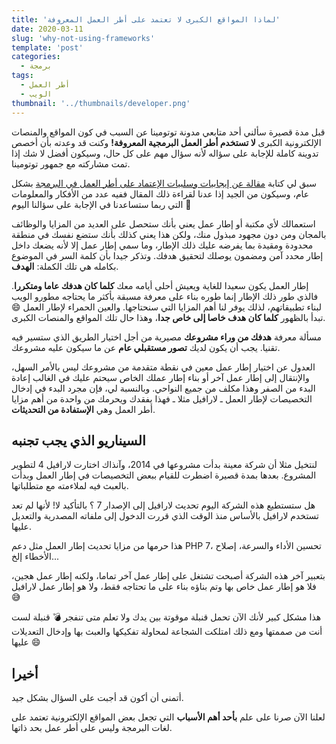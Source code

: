 ```yaml
---
title: 'لماذا المواقع الكبرى لا تعتمد على أطر العمل المعروفة'
date: 2020-03-11
slug: 'why-not-using-frameworks'
template: 'post'
categories:
  - برمجة
tags:
  - أطر العمل
  - الويب
thumbnail: '../thumbnails/developer.png'
---
```


قبل مدة قصيرة سألني أحد متابعي مدونة توتومينا عن السبب في كون المواقع والمنصات الإلكترونية الكبرى **لا تستخدم أطر العمل البرمجية المعروفة!** وكنت قد وعدته بأن أخصص تدوينة كاملة للإجابة على سؤاله لأنه سؤال مهم على كل حال، وسيكون أفضل لا شك إذا تمت مشاركته مع جمهور توتومينا.

سبق لي كتابة [مقالة عن إيجابيات وسلبيات الإعتماد على أطر العمل في البرمجة](/web-development/php/إيجابيات-سلبيات-إطار-العمل) بشكل عام، وسيكون من الجيد إذا عدنا لقراءة ذلك المقال ففيه عدد من الأفكار والمعلومات
التي ربما ستساعدنا في الإجابة على سؤالنا اليوم 🙂

استعمالك لأي مكتبة أو إطار عمل يعني بأنك ستحصل على العديد من المزايا والوظائف بالمجان ومن دون مجهود مبذول منك، ولكن هذا يعني كذلك بأنك ستضع نفسك في منطقة محدودة ومقيدة بما يفرضه عليك ذلك الإطار، وما سمي إطار عمل إلا لأنه يضعك داخل إطار محدد آمن ومضمون يوصلك لتحقيق هدفك. وتذكر جيدا بأن كلمة السر في الموضوع بكامله هي تلك الكملة: **الهدف**.

إطار العمل يكون سعيدا للغاية ويعيش أحلى أيامه معك **كلما كان هدفك عاما ومتكررا**. فالذي طور ذلك الإطار إنما طوره بناء على معرفة مسبقة بأكثر ما يحتاجه مطورو الويب لبناء تطبيقاتهم، لذلك يوفر لنا أهم المزايا التي سنحتاجها. والعين الحمراء لإطار العمل 😄 تبدأ بالظهور **كلما كان هدف خاصا إلى خاص جدا**، وهذا حال تلك المواقع والمنصات الكبرى.

مسألة معرفة **هدفك من وراء مشروعك** مصيرية من أجل اختيار الطريق الذي ستسير فيه تقنيا. يجب أن يكون لديك **تصور مستقبلي عام** عن ما سيكون عليه مشروعك.

العدول عن اختيار إطار عمل معين في نقطة متقدمة من مشروعك ليس بالأمر السهل، والإنتقال إلى إطار عمل آخر أو بناء إطار عملك الخاص سيحتم عليك في الغالب إعادة البدء من الصفر وهذا مكلف من جميع النواحي. وبالنسبة لي، فإن مجرد البدء في إدخال التخصيصات لإطار العمل ـ لارافيل مثلا ـ فهذا يفقدك ويحرمك من واحدة من أهم مزايا أطر العمل وهي **الإستفادة من التحديثات**.

## السيناريو الذي يجب تجنبه

لنتخيل مثلا أن شركة معينة بدأت مشروعها في 2014، وآنذاك اختارت لارافيل 4 لتطوير المشروع. بعدها بمدة قصيرة اضطرت للقيام ببعض التخصيصات في إطار العمل وبدأت بالعبث فيه لملاءمته مع متطلباتها.

هل ستستطيع هذه الشركة اليوم تحديث لارافيل إلى الإصدار 7 ؟ بالتأكيد لا! لأنها لم تعد تستخدم لارافيل بالأساس منذ الوقت الذي قررت الدخول إلى ملفاته المصدرية والتعديل عليها.

هذا حرمها من مزايا تحديث إطار العمل مثل دعم PHP 7، تحسين الأداء والسرعة، إصلاح الأخطاء إلخ...

بتعبير آخر هذه الشركة أصبحت تشتغل على إطار عمل آخر تماما، ولكنه إطار عمل هجين، فلا هو إطار عمل خاص بها وتم بناؤه بناء على ما تحتاجه فقط، ولا هو إطار عمل لارافيل 😅

هذا مشكل كبير لأنك الآن تحمل قنبلة موقوتة بين يدك ولا تعلم متى تنفجر 💣 قنبلة لست أنت من صممتها ومع ذلك امتلكت الشجاعة لمحاولة تفكيكها والعبث بها وإدخال التعديلات عليها 😄

## أخيرا

أتمنى أن أكون قد أجبت على السؤال بشكل جيد.

لعلنا الآن صرنا على علم **بأحد أهم الأسباب** التي تجعل بعض المواقع الإلكترونية تعتمد على لغات البرمجة وليس على أطر عمل بحد ذاتها.

<Author slug="aissa" />
